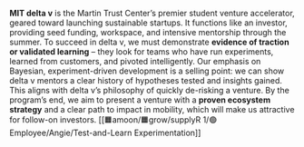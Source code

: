 **MIT delta v** is the Martin Trust Center’s premier student venture accelerator, geared toward launching sustainable startups. It functions like an investor, providing seed funding, workspace, and intensive mentorship through the summer. To succeed in delta v, we must demonstrate **evidence of traction or validated learning** – they look for teams who have run experiments, learned from customers, and pivoted intelligently. Our emphasis on Bayesian, experiment-driven development is a selling point: we can show delta v mentors a clear history of hypotheses tested and insights gained. This aligns with delta v’s philosophy of quickly de-risking a venture. By the program’s end, we aim to present a venture with a **proven ecosystem strategy** and a clear path to impact in mobility, which will make us attractive for follow-on investors. [[🟧amoon/🟧grow/supplyR 1/🟢Employee/Angie/Test-and-Learn Experimentation]]